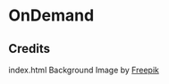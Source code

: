 # OnDemand

## Credits
index.html Background Image by <a href="https://www.freepik.com/free-photo/movie-background-collage_33752458.htm#query=movie%20background&position=1&from_view=search&track=ais&uuid=ed1019f6-266b-4d0e-8927-f126995495ff">Freepik</a>
